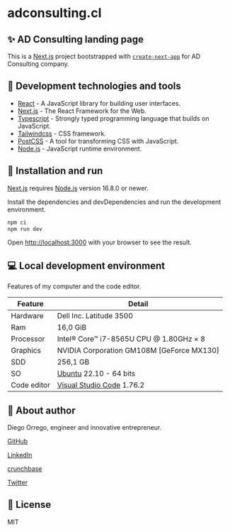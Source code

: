 # adconsulting.cl

## :sparkles: AD Consulting landing page

This is a [Next.js](https://nextjs.org/) project bootstrapped with [`create-next-app`](https://github.com/vercel/next.js/tree/canary/packages/create-next-app) for AD Consulting company.

## :wrench: Development technologies and tools

- [React](https://reactjs.org/) - A JavaScript library for building user interfaces.
- [Next.js](https://nextjs.org/) - The React Framework for the Web.
- [Typescript](https://www.typescriptlang.org/) - Strongly typed programming language that builds on JavaScript.
- [Tailwindcss](https://tailwindcss.com/) - CSS framework.
- [PostCSS](https://postcss.org/) - A tool for transforming CSS with JavaScript.
- [Node.js](https://nodejs.org/) - JavaScript runtime environment.

## :rocket: Installation and run

[Next.js](https://nextjs.org/) requires [Node.js](https://nodejs.org/) version 16.8.0 or newer.

Install the dependencies and devDependencies and run the development environment.

```sh
npm ci
npm run dev
```

Open [http://localhost:3000](http://localhost:3000) with your browser to see the result.

## :computer: Local development environment

Features of my computer and the code editor.

| Feature     | Detail                                                      |
| ----------- | ----------------------------------------------------------- |
| Hardware    | Dell Inc. Latitude 3500                                     |
| Ram         | 16,0 GiB                                                    |
| Processor   | Intel® Core™ i7-8565U CPU @ 1.80GHz × 8                     |
| Graphics    | NVIDIA Corporation GM108M [GeForce MX130]                   |
| SDD         | 256,1 GB                                                    |
| SO          | [Ubuntu](https://ubuntu.com/) 22.10 - 64 bits               |
| Code editor | [Visual Studio Code](https://code.visualstudio.com/) 1.76.2 |

## :tomato: About author

Diego Orrego, engineer and innovative entrepreneur.

[GitHub](https://github.com/diorrego)

[LinkedIn](https://www.linkedin.com/in/diorrego/)

[crunchbase](https://www.crunchbase.com/person/diego-orrego)

[Twitter](https://twitter.com/diorrego)

## :page_facing_up: License

MIT
